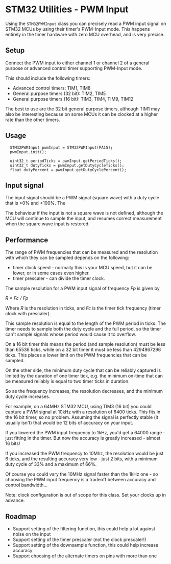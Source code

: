 
# STM32 Utilities - PWM Input

Using the `STM32PWMInput` class you can precisely read a PWM input signal on STM32 MCUs by using their timer's PWM-Input mode. This happens entirely in the timer hardware with zero MCU overhead, and is very precise.

## Setup

Connect the PWM input to either channel 1 or channel 2 of a general purpose or advanced control timer supporting PWM-Input mode.

This should include the following timers:

- Advanced control timers: TIM1, TIM8
- General purpose timers (32 bit): TIM2, TIM5
- General purpose timers (16 bit): TIM3, TIM4, TIM9, TIM12

The best to use are the 32 bit general purpose timers, although TIM1 may also be interesting because on some MCUs it can be clocked at a higher rate than the other timers.

## Usage

```
  STM32PWMInput pwmInput = STM32PWMInput(PA15);
  pwmInput.init();

  uint32_t periodTicks = pwmInput.getPeriodTicks();
  uint32_t dutyTicks = pwmInput.getDutyCycleTicks();
  float dutyPercent = pwmInput.getDutyCyclePercent();
```

## Input signal

The input signal should be a PWM signal (square wave) with a duty cycle that is >0% and <100%. The 

The behaviour if the input is not a square wave is not defined, although the MCU will continue to sample the input, and resumes correct measurement when the square wave input is restored.

## Performance

The range of PWM frequencies that can be measured and the resolution with which they can be sampled depends on the following:

- timer clock speed - normally this is your MCU speed, but it can be lower, or in some cases even higher. 
- timer prescaler - can divide the timer clock.

The sample resolution for a PWM input signal of frequency _Fp_ is given by

_R = Fc / Fp_

Where _R_ is the resolution in ticks, and _Fc_ is the timer tick frequency (timer clock with prescaler).

This sample resolution is equal to the length of the PWM period in ticks. The timer needs to sample both the duty cycle and the full period, so the timer can't sample signals whose period would cause it to overflow. 

On a 16 bit timer this means the period (and sample resolution) must be less than 65536 ticks, while on a 32 bit timer it must be less than 4294967296 ticks. This places a lower limit on the PWM frequencies that can be sampled.

On the other side, the minimum duty cycle that can be reliably captured is limited by the duration of one timer tick, e.g. the minimum on-time that can be measured reliably is equal to two timer ticks in duration.

So as the frequency increases, the resolution decreases, and the minimum duty cycle increases.

For example, on a 64MHz STM32 MCU, using TIM3 (16 bit) you could capture a PWM signal at 10kHz with a resolution of 6400 ticks. This fits in the 16 bit timer, so no problem. Assuming the signal is perfectly stable (it usually isn't) that would be 12 bits of accuracy on your input. 

If you lowered the PWM input frequency to 1kHz, you'd get a 64000 range - just fitting in the timer. But now the accuracy is greatly increased - almost 16 bits!

If you increased the PWM frequency to 10Mhz, the resolution would be just 6 ticks, and the resulting accuracy very low - just 2 bits, with a minimum duty cycle of 33% and a maximum of 66%.

Of course you could vary the 10MHz signal faster than the 1kHz one - so choosing the PWM input frequency is a tradeoff between accuracy and control bandwidth...

Note: clock configuration is out of scope for this class. Set your clocks up in advance.



## Roadmap

- Support setting of the filtering function, this could help a lot against noise on the input
- Support setting of the timer prescaler (not the clock prescaler!)
- Support setting of the downsample function, this could help increase accuracy
- Support choosing of the alternate timers on pins with more than one

